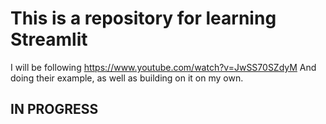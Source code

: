 # This is a repository for learning Streamlit

I will be following https://www.youtube.com/watch?v=JwSS70SZdyM 
And doing their example, as well as building on it on my own.


## IN PROGRESS 
